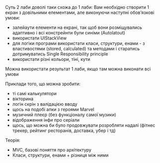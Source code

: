 Суть 2 лаби доволі таки схожа до 1 лаби: 
Вам необхідно створити 1 екран з довільними елементами, але виконуючи наступні обов’язкові умови:
- залейаути елементи на екрані, так щоб вони розміщувались адаптивно і всі констрейнти були синіми (Autolatout)
- використати UIStackView
- для логіки програми використати класи, структури, енами - з властивостями (stored, calculated) та методами і старатись дотримуватись Single Responsibility principle
- використати різні кольори, тіні, кути

Можна використати результат 1 лаби, якщо там можна виконати всі умови

Приклади того, що можна зробити: 
- ті самі калькулятори
- вікторина
- логін скрін з валідацією вводу
- щось на подобі апки з героями Marvel
- музичний плеєр (без функціоналу самої музики)
- відображення інфи про серіали
- щось, що можна би було продовжувати розробляти надалі (фітнес трекер, рейтинг ресторанів, доставка, убер і тд)

Теорія:
- MVC, базові поняття про архітектуру
- Класи, структури, енами + різниця між ними
